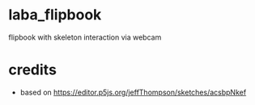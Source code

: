 # laba_flipbook

flipbook with skeleton interaction via webcam 

# credits
- based on https://editor.p5js.org/jeffThompson/sketches/acsbpNkef
